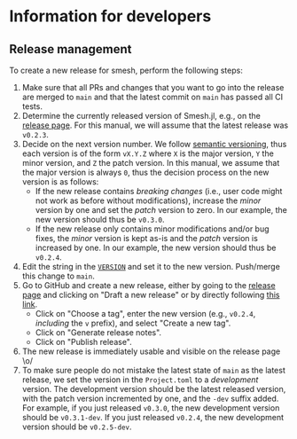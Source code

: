 # Information for developers

## Release management
To create a new release for smesh, perform the following steps:
1) Make sure that all PRs and changes that you want to go into the release are merged to
   `main` and that the latest commit on `main` has passed all CI tests.
2) Determine the currently released version of Smesh.jl, e.g., on the
   [release page](https://github.com/trixi-framework/smesh/releases). For this manual,
   we will assume that the latest release was `v0.2.3`.
3) Decide on the next version number. We follow [semantic versioning](https://semver.org/),
   thus each version is of the form `vX.Y.Z` where `X` is the major version, `Y` the minor
   version, and `Z` the patch version. In this manual, we assume that the major version is
   always `0`, thus the decision process on the new version is as follows:
   * If the new release contains *breaking changes* (i.e., user code might not work as
     before without modifications), increase the *minor* version by one and set the
     *patch* version to zero. In our example, the new version should thus be `v0.3.0`.
   * If the new release only contains minor modifications and/or bug fixes, the *minor*
     version is kept as-is and the *patch* version is increased by one. In our example, the
     new version should thus be `v0.2.4`.
4) Edit the string in the
   [`VERSION`](https://github.com/trixi-framework/Smesh.jl/blob/main/VERSION)
   and set it to the new version. Push/merge this change to `main`.
5) Go to GitHub and create a new release, either by going to the
   [release page](https://github.com/trixi-framework/smesh/releases) and clicking on "Draft
   a new release" or by directly following
   [this link](https://github.com/trixi-framework/smesh/releases/new).
   * Click on "Choose a tag", enter the new version (e.g., `v0.2.4`, *including* the `v`
     prefix), and select "Create a new tag".
   * Click on "Generate release notes".
   * Click on "Publish release".
7) The new release is immediately usable and visible on the release page \o/
8) To make sure people do not mistake the latest state of `main` as the latest release, we
   set the version in the `Project.toml` to a *development* version. The development version
   should be the latest released version, with the patch version incremented by one, and the
   `-dev` suffix added. For example, if you just released `v0.3.0`, the new development
   version should be `v0.3.1-dev`. If you just released `v0.2.4`, the new development
   version should be `v0.2.5-dev`.
